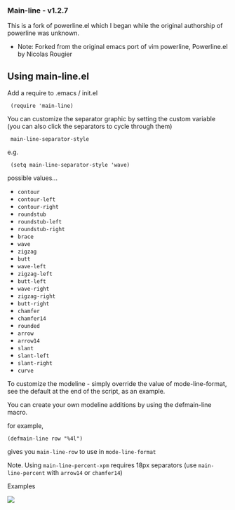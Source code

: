 ### Main-line - v1.2.7

This is a fork of powerline.el which I began while the original
authorship of powerline was unknown.

- Note: Forked from the original emacs port of vim powerline,
Powerline.el by Nicolas Rougier

## Using main-line.el

Add a require to .emacs / init.el

     (require 'main-line)

You can customize the separator graphic by setting the custom variable (you can also click the separators to cycle through them)

     main-line-separator-style
     
e.g.

     (setq main-line-separator-style 'wave)

possible values...

- `contour`
- `contour-left`
- `contour-right`
- `roundstub`
- `roundstub-left`
- `roundstub-right`
- `brace`
- `wave`
- `zigzag`
- `butt`
- `wave-left`
- `zigzag-left`
- `butt-left`
- `wave-right`
- `zigzag-right`
- `butt-right`
- `chamfer`
- `chamfer14`
- `rounded`
- `arrow`
- `arrow14`
- `slant`
- `slant-left`
- `slant-right`
- `curve`

To customize the modeline - simply override the value of mode-line-format,
see the default at the end of the script, as an example.

You can create your own modeline additions by using the defmain-line macro.

for example,

    (defmain-line row "%4l")

gives you `main-line-row` to use in `mode-line-format`

Note. Using `main-line-percent-xpm` requires 18px separators (use
`main-line-percent` with `arrow14` or `chamfer14`)

Examples

![](https://raw.github.com/jasonm23/emacs-mainline/master/emacs-main-line-examples.png)
